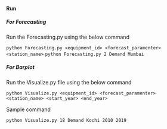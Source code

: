 
#### Run
##### For Forecasting
Run the Forecasting.py using the below command

`python Forecasting.py <equipment_id> <forecast_paramenter> <station_name>`
`python Forecasting.py 2 Demand Mumbai`

##### For Barplot
Run the Visualize.py file using the below command

`python Visualize.py <equipment_id> <forecast_paramenter> <station_name> <start_year> <end_year>`

Sample command

`python Visualize.py 18 Demand Kochi 2010 2019`